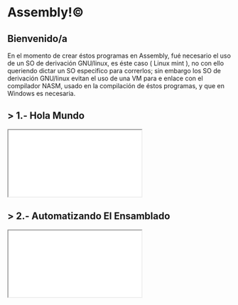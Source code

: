 
# Assembly!©

## Bienvenido/a

En el momento de crear éstos programas en Assembly, fué necesario el uso de un SO de derivación GNU/linux, es éste caso ( Linux mint ), no con ello queriendo dictar un SO especifico para correrlos; sin embargo los SO de derivación GNU/linux evitan el uso de una VM para e enlace con el compilador NASM, usado en la compilación de éstos programas, y que en Windows es necesaria.

## > 1.- Hola Mundo

<iframe src="1.-hola mundo/doc.mitch"></iframe>

## > 2.- Automatizando El Ensamblado

<iframe src="2.-AutomatizandoElEnsamblado"></iframe>

